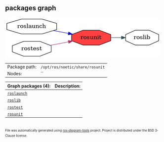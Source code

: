 <!--
File was automatically generated using 'ros-diagram-tools' project.
Project is distributed under the BSD 3-Clause license.
-->

## packages graph

[![rosunit](rosunit.png "rosunit")](rosunit.png)

|     |     |
| --- | --- |
| Package path: | `/opt/ros/noetic/share/rosunit` |
| Nodes: | `` |


| Graph packages (4): | Description: |
| ------------------- | ------------ |
| [`roslaunch`](roslaunch.html) |  |
| [`roslib`](roslib.html) |  |
| [`rostest`](rostest.html) |  |
| [`rosunit`](rosunit.html) |  |


</br>
<font size="1">
File was automatically generated using <a href="https://github.com/anetczuk/ros-diagram-tools"><i>ros-diagram-tools</i></a> project.
Project is distributed under the BSD 3-Clause license.
</font>
